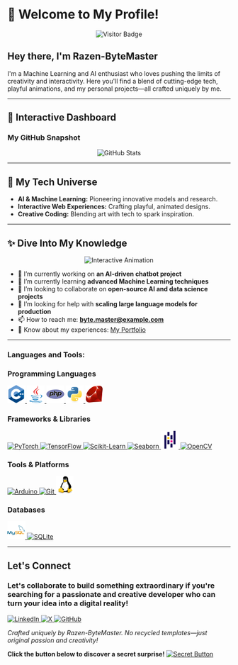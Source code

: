 # 🌟 Welcome to My Profile!

<p align="center">
  <img src="https://komarev.com/ghpvc/?username=Razen-ByteMaster&label=Visitors&color=orange&style=for-the-badge" alt="Visitor Badge" />
</p>

## Hey there, I'm Razen-ByteMaster

I'm a Machine Learning and AI enthusiast who loves pushing the limits of creativity and interactivity. Here you'll find a blend of cutting-edge tech, playful animations, and my personal projects—all crafted uniquely by me.

---

## 🚀 Interactive Dashboard

### My GitHub Snapshot
<p align="center">
  <img src="https://github-readme-stats.vercel.app/api?username=Razen-ByteMaster&show_icons=true&theme=radical" alt="GitHub Stats" />
</p>

---

## 🎨 My Tech Universe

- **AI & Machine Learning:** Pioneering innovative models and research.
- **Interactive Web Experiences:** Crafting playful, animated designs.
- **Creative Coding:** Blending art with tech to spark inspiration.

---

## ✨ Dive Into My Knowledge

<p align="center">
  <img src="https://media.giphy.com/media/v1.Y2lkPTc5MGI3NjExbzRzamFkbXM3OWt0ZHU1MGNpbTh3dmc5ZjJqa2k4anZob3c2NzhjbCZlcD12MV9naWZzX3NlYXJjaCZjdD1n/3oEjHSuTCk0TBeLcGs/giphy.gif" alt="Interactive Animation" />
</p>

- 🔭 I’m currently working on **an AI-driven chatbot project**
- 🌱 I’m currently learning **advanced Machine Learning techniques**
- 👯 I’m looking to collaborate on **open-source AI and data science projects**
- 🤝 I’m looking for help with **scaling large language models for production**
- 📫 How to reach me: **byte.master@example.com**
- 📄 Know about my experiences: [My Portfolio](https://example.com)

---

<h3 align="left">Languages and Tools:</h3>

### Programming Languages
<p align="left">
  <a href="https://www.w3schools.com/cpp/" target="_blank" rel="noreferrer">
    <img src="https://raw.githubusercontent.com/devicons/devicon/master/icons/cplusplus/cplusplus-original.svg" alt="C++" width="40" height="40"/>
  </a>
  <a href="https://www.java.com" target="_blank" rel="noreferrer">
    <img src="https://raw.githubusercontent.com/devicons/devicon/master/icons/java/java-original.svg" alt="Java" width="40" height="40"/>
  </a>
  <a href="https://www.php.net" target="_blank" rel="noreferrer">
    <img src="https://raw.githubusercontent.com/devicons/devicon/master/icons/php/php-original.svg" alt="PHP" width="40" height="40"/>
  </a>
  <a href="https://www.python.org" target="_blank" rel="noreferrer">
    <img src="https://raw.githubusercontent.com/devicons/devicon/master/icons/python/python-original.svg" alt="Python" width="40" height="40"/>
  </a>
  <a href="https://www.ruby-lang.org/en/" target="_blank" rel="noreferrer">
    <img src="https://raw.githubusercontent.com/devicons/devicon/master/icons/ruby/ruby-original.svg" alt="Ruby" width="40" height="40"/>
  </a>
</p>

### Frameworks & Libraries
<p align="left">
  <a href="https://pytorch.org/" target="_blank" rel="noreferrer">
    <img src="https://www.vectorlogo.zone/logos/pytorch/pytorch-icon.svg" alt="PyTorch" width="40" height="40"/>
  </a>
  <a href="https://www.tensorflow.org" target="_blank" rel="noreferrer">
    <img src="https://www.vectorlogo.zone/logos/tensorflow/tensorflow-icon.svg" alt="TensorFlow" width="40" height="40"/>
  </a>
  <a href="https://scikit-learn.org/" target="_blank" rel="noreferrer">
    <img src="https://upload.wikimedia.org/wikipedia/commons/0/05/Scikit_learn_logo_small.svg" alt="Scikit-Learn" width="40" height="40"/>
  </a>
  <a href="https://seaborn.pydata.org/" target="_blank" rel="noreferrer">
    <img src="https://seaborn.pydata.org/_images/logo-mark-lightbg.svg" alt="Seaborn" width="40" height="40"/>
  </a>
  <a href="https://pandas.pydata.org/" target="_blank" rel="noreferrer">
    <img src="https://raw.githubusercontent.com/devicons/devicon/2ae2a900d2f041da66e950e4d48052658d850630/icons/pandas/pandas-original.svg" alt="Pandas" width="40" height="40"/>
  </a>
  <a href="https://opencv.org/" target="_blank" rel="noreferrer">
    <img src="https://www.vectorlogo.zone/logos/opencv/opencv-icon.svg" alt="OpenCV" width="40" height="40"/>
  </a>
</p>

### Tools & Platforms
<p align="left">
  <a href="https://www.arduino.cc/" target="_blank" rel="noreferrer">
    <img src="https://cdn.worldvectorlogo.com/logos/arduino-1.svg" alt="Arduino" width="40" height="40"/>
  </a>
  <a href="https://git-scm.com/" target="_blank" rel="noreferrer">
    <img src="https://www.vectorlogo.zone/logos/git-scm/git-scm-icon.svg" alt="Git" width="40" height="40"/>
  </a>
  <a href="https://www.linux.org/" target="_blank" rel="noreferrer">
    <img src="https://raw.githubusercontent.com/devicons/devicon/master/icons/linux/linux-original.svg" alt="Linux" width="40" height="40"/>
  </a>
</p>

### Databases
<p align="left">
  <a href="https://www.mysql.com/" target="_blank" rel="noreferrer">
    <img src="https://raw.githubusercontent.com/devicons/devicon/master/icons/mysql/mysql-original-wordmark.svg" alt="MySQL" width="40" height="40"/>
  </a>
  <a href="https://www.sqlite.org/" target="_blank" rel="noreferrer">
    <img src="https://www.vectorlogo.zone/logos/sqlite/sqlite-icon.svg" alt="SQLite" width="40" height="40"/>
  </a>
</p>

---

## Let's Connect

### Let's collaborate to build something extraordinary if you're searching for a passionate and creative developer who can turn your idea into a digital reality!
<p align="left">
  <a href="https://linkedin.com/in/your-linkedin" target="_blank" rel="noreferrer">
    <img src="https://cdn-icons-png.flaticon.com/512/174/174857.png" alt="LinkedIn" width="30" height="30"/>
  </a>
  <a href="https://x.com/your-x" target="_blank" rel="noreferrer">
    <img src="https://cdn-icons-png.flaticon.com/512/5968/5968830.png" alt="X" width="30" height="30"/>
  </a>
  <a href="https://github.com/your-github" target="_blank" rel="noreferrer">
    <img src="https://cdn-icons-png.flaticon.com/512/733/733553.png" alt="GitHub" width="30" height="30"/>
  </a>
</p>

*Crafted uniquely by Razen-ByteMaster. No recycled templates—just original passion and creativity!*

**Click the button below to discover a secret surprise!**
[![Secret Button](https://img.shields.io/badge/Click-ME-yellow?style=for-the-badge)](https://media.giphy.com/media/6tg1L9qfJGa98zZwgb/giphy.gif?cid=790b761187omq3z1y121taevgizam1ba4zt5w356owa8m5yt&ep=v1_stickers_search&rid=giphy.gif&ct=s)
